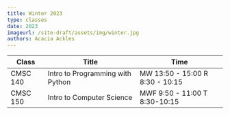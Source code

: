 ```yaml
---
title: Winter 2023
type: classes
date: 2023
imageurl: /site-draft/assets/img/winter.jpg
authors: Acacia Ackles
---
```


| Class | Title | Time |
| ----- | ----- | ----- |
| CMSC 140 | Intro to Programming with Python | MW 13:50 - 15:00 R 8:30 - 10:15 |
| CMSC 150 | Intro to Computer Science | MWF 9:50 - 11:00 T 8:30-10:15 |